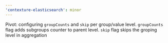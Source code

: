 ```yaml
---
'contexture-elasticsearch': minor
---
```


Pivot: configuring `groupCounts` and `skip` per group/value level. `groupCounts` flag adds subgroups counter to parent level. `skip` flag skips the groping level in aggregation 
